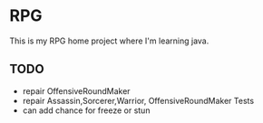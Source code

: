 # RPG
This is my RPG home project where I'm learning java.

## TODO
- repair OffensiveRoundMaker
- repair Assassin,Sorcerer,Warrior, OffensiveRoundMaker Tests
- can add chance for freeze or stun